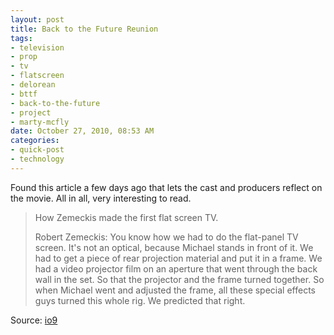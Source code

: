 ```yaml
--- 
layout: post
title: Back to the Future Reunion
tags: 
- television
- prop
- tv
- flatscreen
- delorean
- bttf
- back-to-the-future
- project
- marty-mcfly
date: October 27, 2010, 08:53 AM
categories: 
- quick-post
- technology
---
```

Found this article a few days ago that lets the cast and producers reflect on the movie. All in all, very interesting to read.

>How Zemeckis made the first flat screen TV.
>
>Robert Zemeckis: You know how we had to do the flat-panel TV screen. It's not an optical, because Michael stands in front of it. We had to get a piece of rear projection material and put it in a frame. We had a video projector film on an aperture that went through the back wall in the set. So that the projector and the frame turned together. So when Michael went and adjusted the frame, all these special effects guys turned this whole rig. We predicted that right.

Source: [io9](http://io9.com/5673418/things-we-learned-at-the-back-to-the-future-reunion)
